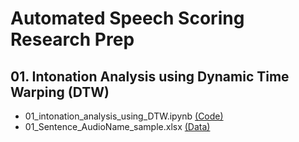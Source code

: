 # Automated Speech Scoring Research Prep

## 01. Intonation Analysis using Dynamic Time Warping (DTW)
- 01_intonation_analysis_using_DTW.ipynb [(Code)](https://github.com/linguistry/automated-speech-scoring/blob/6d2382743fd848ad70c6d228bcfadb3bf609657e/01_intonation_analysis_using_DTW.ipynb) 
- 01_Sentence_AudioName_sample.xlsx [(Data)](https://github.com/linguistry/automated-speech-scoring/blob/52292cc141fc662a5aa7652f5236e64489f57444/01_Sentence_AudioName_sample.xlsx)
